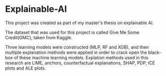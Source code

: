 # Explainable-AI

This project was created as part of my master's thesis on explainable AI.

The dataset that was used for this project is called Give Me Some Credit(GMC), taken from Kaggle.

Three learning models were constructed (MLP, RF and XGB), and then multiple explanation methods were applied in order to crack open the black-box of these machine learning models. Explation methods used in this research are LIME, anchors, counterfactual explanations, SHAP, PDP, ICE plots and ALE plots.
